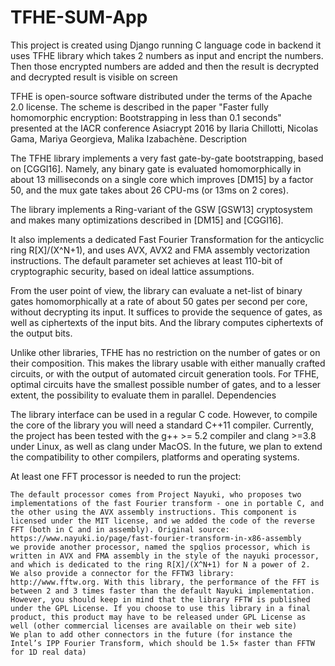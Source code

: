 # TFHE-SUM-App

This project is created using Django running C language code in backend it uses TFHE library which takes 2 numbers as input and encript the numbers. Then those encrypted numbers are added and then the result is decrypted and decrypted result is visible on screen

TFHE is open-source software distributed under the terms of the Apache 2.0 license. The scheme is described in the paper "Faster fully homomorphic encryption: Bootstrapping in less than 0.1 seconds" presented at the IACR conference Asiacrypt 2016 by Ilaria Chillotti, Nicolas Gama, Mariya Georgieva, Malika Izabachène.
Description

The TFHE library implements a very fast gate-by-gate bootstrapping, based on [CGGI16]. Namely, any binary gate is evaluated homomorphically in about 13 milliseconds on a single core which improves [DM15] by a factor 50, and the mux gate takes about 26 CPU-ms (or 13ms on 2 cores).

The library implements a Ring-variant of the GSW [GSW13] cryptosystem and makes many optimizations described in [DM15] and [CGGI16].

It also implements a dedicated Fast Fourier Transformation for the anticyclic ring R[X]/(X^N+1), and uses AVX, AVX2 and FMA assembly vectorization instructions. The default parameter set achieves at least 110-bit of cryptographic security, based on ideal lattice assumptions.

From the user point of view, the library can evaluate a net-list of binary gates homomorphically at a rate of about 50 gates per second per core, without decrypting its input. It suffices to provide the sequence of gates, as well as ciphertexts of the input bits. And the library computes ciphertexts of the output bits.

Unlike other libraries, TFHE has no restriction on the number of gates or on their composition. This makes the library usable with either manually crafted circuits, or with the output of automated circuit generation tools. For TFHE, optimal circuits have the smallest possible number of gates, and to a lesser extent, the possibility to evaluate them in parallel.
Dependencies

The library interface can be used in a regular C code. However, to compile the core of the library you will need a standard C++11 compiler. Currently, the project has been tested with the g++ >= 5.2 compiler and clang >=3.8 under Linux, as well as clang under MacOS. In the future, we plan to extend the compatibility to other compilers, platforms and operating systems.

At least one FFT processor is needed to run the project:

    The default processor comes from Project Nayuki, who proposes two implementations of the fast Fourier transform - one in portable C, and the other using the AVX assembly instructions. This component is licensed under the MIT license, and we added the code of the reverse FFT (both in C and in assembly). Original source: https://www.nayuki.io/page/fast-fourier-transform-in-x86-assembly
    we provide another processor, named the spqlios processor, which is written in AVX and FMA assembly in the style of the nayuki processor, and which is dedicated to the ring R[X]/(X^N+1) for N a power of 2.
    We also provide a connector for the FFTW3 library: http://www.fftw.org. With this library, the performance of the FFT is between 2 and 3 times faster than the default Nayuki implementation. However, you should keep in mind that the library FFTW is published under the GPL License. If you choose to use this library in a final product, this product may have to be released under GPL License as well (other commercial licenses are available on their web site)
    We plan to add other connectors in the future (for instance the Intel’s IPP Fourier Transform, which should be 1.5× faster than FFTW for 1D real data)
